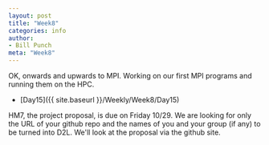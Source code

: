 ```yaml
---
layout: post
title: "Week8"
categories: info
author:
- Bill Punch
meta: "Week8"
---
```


OK, onwards and upwards to MPI. Working on our first MPI programs and running them on the HPC.
 
- [Day15]({{ site.baseurl }}/Weekly/Week8/Day15) 

HM7, the project proposal, is due on Friday 10/29. We are looking for only the URL of your github repo and the names of you and your group (if any) to be turned into D2L. We'll look at the proposal via the github site.
